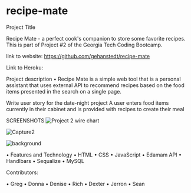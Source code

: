 # recipe-mate

Project Title


Recipe Mate - a perfect cook's companion to store some favorite recipes.  This is part of Project #2 of the Georgia Tech Coding Bootcamp.




link to website: https://github.com/gehanstedt/recipe-mate



Link to Heroku: 


Project description
• Recipe Mate is a simple web tool that is a personal assistant that uses external API to recommend recipes based on the food items presented in the search on a single page.



Write user story for the date-night project
A user enters food items currently in their cabinet and is provided with recipes to create their meal



SCREENSHOTS 
![Project 2 wire chart ](https://user-images.githubusercontent.com/71415601/105096058-8b9d9a80-5a74-11eb-8a9a-30a84e5e44e1.png)


![Capture2](https://user-images.githubusercontent.com/71415601/105106777-87797900-5a84-11eb-8f30-5be0ff19c20e.JPG)


![background](https://user-images.githubusercontent.com/71415601/105100258-079ae100-5a7b-11eb-8b4e-f5d1ca142237.jpg)


  
	

•	Features and Technology
•	HTML
•	CSS
•	JavaScript 
•	Edamam API
•	Handlbars
•	Sequalize
•	MySQL


 Contributors:

•	Greg
•	Donna
•	Denise 
•	Rich
•	Dexter
•	Jerron
•	Sean








